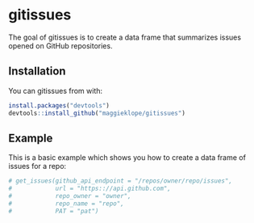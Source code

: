 # gitissues

<!-- badges: start -->
<!-- badges: end -->

The goal of gitissues is to create a data frame that summarizes issues opened on GitHub repositories.

## Installation

You can gitissues from with:

``` r
install.packages("devtools")
devtools::install_github("maggieklope/gitissues")
```

## Example

This is a basic example which shows you how to create a data frame of issues for a repo:

``` r
# get_issues(github_api_endpoint = "/repos/owner/repo/issues",
#            url = "https:://api.github.com",
#            repo_owner = "owner",
#            repo_name = "repo",
#            PAT = "pat")
```

